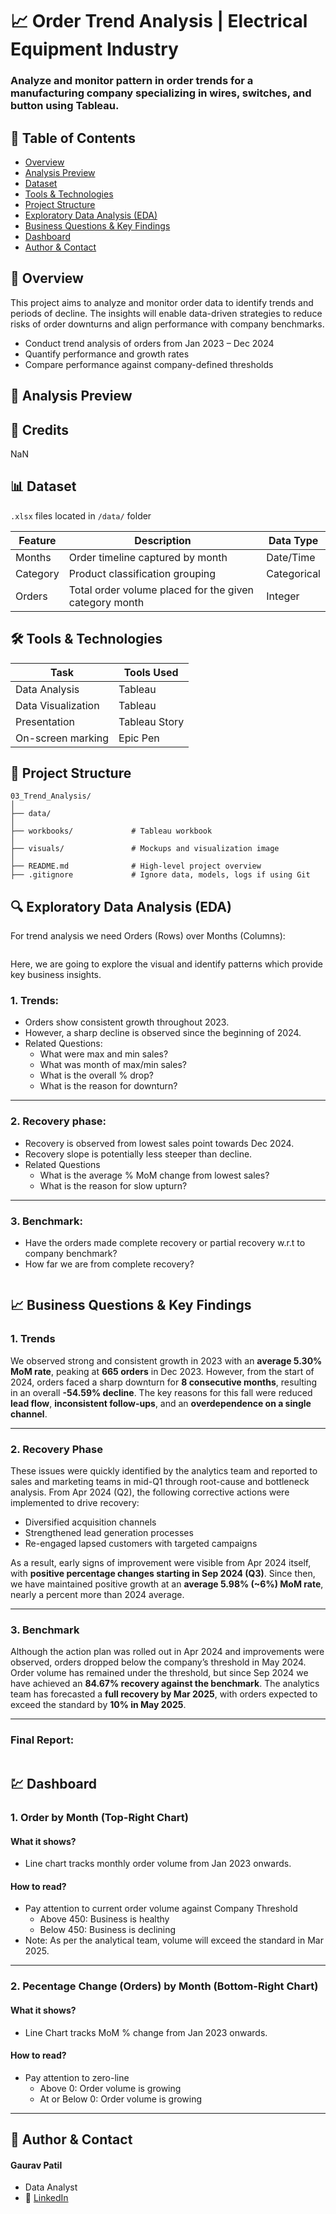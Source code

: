 # 📈 Order Trend Analysis | Electrical Equipment Industry

### Analyze and monitor pattern in order trends for a manufacturing company specializing in wires, switches, and button using Tableau.

## 📌 Table of Contents
- <a href="#overview">Overview</a>
- <a href="#analysis-preview">Analysis Preview</a>
- <a href="#dataset">Dataset</a>
- <a href="#tools-technologies">Tools & Technologies</a>
- <a href="#project-structure">Project Structure</a>
- <a href="#exploratory-data-analysis-eda">Exploratory Data Analysis (EDA)</a>
- <a href="#business-questions--key-findings">Business Questions & Key Findings</a>
- <a href="#dashboard">Dashboard</a>
- <a href="#author-contact">Author & Contact</a>

<h2><a class="anchor" id="overview"></a>📝 Overview</h2>

This project aims to analyze and monitor order data to identify trends and periods of decline. The insights will enable data-driven strategies to reduce risks of order downturns and align performance with company benchmarks.
- Conduct trend analysis of orders from Jan 2023 – Dec 2024
- Quantify performance and growth rates
- Compare performance against company-defined thresholds

<h2><a class="anchor" id="analysis-preview"></a>🔗 Analysis Preview</h2>

<h2><a class="anchor" id="credits"></a>🪪 Credits</h2>

NaN

<h2><a class="anchor" id="dataset"></a>📊 Dataset</h2>

`.xlsx` files located in `/data/` folder

| Feature   | Description                                | Data Type |
|-----------|--------------------------------------------|-----------|
| Months    | Order timeline captured by month | Date/Time |
| Category  | Product classification grouping | Categorical |
| Orders    | Total order volume placed for the given category month | Integer   |



<h2><a class="anchor" id="tools-technologies"></a>🛠️ Tools & Technologies</h2>

| Task                 | Tools Used                          |
|----------------------|-------------------------------------|
| Data Analysis        | Tableau                             |
| Data Visualization   | Tableau                             |
| Presentation         | Tableau Story                       |
| On-screen marking    | Epic Pen                            |

<h2><a class="anchor" id="project-structure"></a>📁 Project Structure</h2>

```
03_Trend_Analysis/
│
├── data/
│
├── workbooks/             # Tableau workbook
│
├── visuals/               # Mockups and visualization image
│
├── README.md              # High-level project overview
├── .gitignore             # Ignore data, models, logs if using Git

```

<h2><a class="anchor" id="exploratory-data-analysis-eda"></a>🔍 Exploratory Data Analysis (EDA)</h2>

For trend analysis we need Orders (Rows) over Months (Columns):

<IMAGE>

Here, we are going to explore the visual and identify patterns which provide key business insights.

### 1. Trends:
- Orders show consistent growth throughout 2023. 
- However, a sharp decline is observed since the beginning of 2024.
- Related Questions:
  - What were max and min sales?
  - What was month of max/min sales?
  - What is the overall % drop?
  - What is the reason for downturn?

---

### 2. Recovery phase:
- Recovery is observed from lowest sales point towards Dec 2024.
- Recovery slope is potentially less steeper than decline.
- Related Questions
  - What is the average % MoM change from lowest sales?
  - What is the reason for slow upturn?

---

### 3. Benchmark:
- Have the orders made complete recovery or partial recovery w.r.t to company benchmark?
- How far we are from complete recovery?

<IMAGE>

<h2><a class="anchor" id="business-questions--key-findings"></a>📈 Business Questions & Key Findings</h2>

### 1. Trends

We observed strong and consistent growth in 2023 with an **average 5.30% MoM rate**, peaking at **665 orders** in Dec 2023.
However, from the start of 2024, orders faced a sharp downturn for **8 consecutive months**, resulting in an overall **-54.59% decline**.
The key reasons for this fall were reduced **lead flow**, **inconsistent follow-ups**, and an **overdependence on a single channel**.

---

### 2. Recovery Phase

These issues were quickly identified by the analytics team and reported to sales and marketing teams in mid-Q1 through root-cause and bottleneck analysis. From Apr 2024 (Q2), the following corrective actions were implemented to drive recovery:

* Diversified acquisition channels
* Strengthened lead generation processes
* Re-engaged lapsed customers with targeted campaigns

As a result, early signs of improvement were visible from Apr 2024 itself, with **positive percentage changes starting in Sep 2024 (Q3)**.
Since then, we have maintained positive growth at an **average 5.98% (\~6%) MoM rate**, nearly a percent more than 2024 average.

---

### 3. Benchmark

Although the action plan was rolled out in Apr 2024 and improvements were observed, orders dropped below the company’s threshold in May 2024.
Order volume has remained under the threshold, but since Sep 2024 we have achieved an **84.67% recovery against the benchmark**.
The analytics team has forecasted a **full recovery by Mar 2025**, with orders expected to exceed the standard by **10% in May 2025**.

---

### Final Report:

<IMAGE>

<h2><a class="anchor" id="dashboard"></a>💹 Dashboard</h2>

### 1. Order by Month (Top-Right Chart)

#### What it shows?
- Line chart tracks monthly order volume from Jan 2023 onwards.

#### How to read?
- Pay attention to current order volume against Company Threshold
  - Above 450: Business is healthy
  - Below 450: Business is declining
- Note: As per the analytical team, volume will exceed the standard in Mar 2025.

---

### 2. Pecentage Change (Orders) by Month (Bottom-Right Chart)

#### What it shows?
- Line Chart tracks MoM % change from Jan 2023 onwards.

#### How to read?
 - Pay attention to zero-line
   - Above 0: Order volume is growing
   - At or Below 0: Order volume is growing

---

<h2><a class="anchor" id="author-contact"></a>📝 Author & Contact</h2>

#### **Gaurav Patil**
- Data Analyst 
- 🔗 [LinkedIn](https://www.linkedin.com/in/gaurav-patil-in/)
